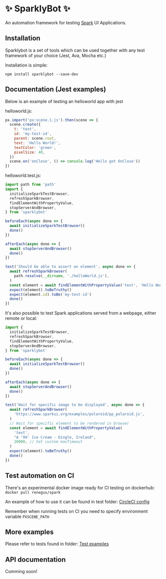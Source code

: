 # :sparkles: SparklyBot :sparkles:

An automation framework for testing [Spark](https://www.sparkui.org/) UI Applications.

## Installation

Sparklybot is a set of tools which can be used together with any test framework of your choice (Jest, Ava, Mocha etc.)

Installation is simple:

```
npm install sparklybot --save-dev
```

## Documentation (Jest examples)

Below is an example of testing an helloworld app with jest

helloworld.js:
```javascript
px.import('px:scene.1.js').then(scene => {
  scene.create({
    t: 'text',
    id: 'my-test-id',
    parent: scene.root,
    text: 'Hello World!',
    textColor: 'green',
    pixelSize: 40,
  })
  scene.on('onClose', () => console.log('Hello got OnClose'))
})
```

helloworld.test.js:
```javascript
import path from 'path'
import {
  initializeSparkTestBrowser,
  refreshSparkBrowser,
  findElementWithPropertyValue,
  stopServerAndBrowser,
} from 'sparklybot'

beforeEach(async done => {
  await initializeSparkTestBrowser()
  done()
})

afterEach(async done => {
  await stopServerAndBrowser()
  done()
})

test('Should be able to assert on element', async done => {
  await refreshSparkBrowser(
    path.resolve(__dirname, './helloWorld.js'),
  )
  const element = await findElementWithPropertyValue('text', 'Hello World!')
  expect(element).toBeTruthy()
  expect(element.id).toBe('my-test-id')
  done()
})
```

It's also possible to test Spark applications served from a webpage, either remote or local:

```javascript
import {
  initializeSparkTestBrowser,
  refreshSparkBrowser,
  findElementWithPropertyValue,
  stopServerAndBrowser,
} from 'sparklybot'

beforeEach(async done => {
  await initializeSparkTestBrowser()
  done()
})

afterEach(async done => {
  await stopServerAndBrowser()
  done()
})

test('Wait for specific image to be displayed', async done => {
  await refreshSparkBrowser(
    'https://www.sparkui.org/examples/polaroid/pp_polaroid.js',
  )
  // Wait for specific element to be rendered in browser
  const element = await findElementWithPropertyValue(
    'text',
    "A '99' Ice Cream - Dingle, Ireland",
    20000, // Set custom maxTimeout
  )
  expect(element).toBeTruthy()
  done()
})
```

## Test automation on CI

There's an experimental docker image ready for CI testing on dockerhub: ```docker pull renegus/spark```

An example of how to use it can be found in test folder: [CircleCI config](.circleci/config.yml)

Remember when running tests on CI you need to specify environment variable ```PXSCENE_PATH```

## More examples

Please refer to tests found in folder: [Test examples](test/)

## API documentation

Comming soon!